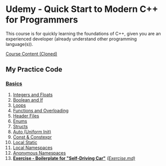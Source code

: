 # Udemy - Quick Start to Modern C++ for Programmers

This course is for quickly learning the foundations of C++, given you are an experienced developer (already understand other programming language(s)).

[Course Content (Cloned)](./course-content/UdemyCppEng/)

## My Practice Code

### [Basics](./my-practice/1-basics/)

1. [Integers and Floats](./my-practice/1-basics/integers_floats.cpp)
2. [Boolean and If](./my-practice/1-basics/bool_if_ternary.cpp)
3. [Loops](./my-practice/1-basics/loops.cpp)
4. [Functions and Overloading](./my-practice/1-basics/functions_and_overloading.cpp)
5. [Header Files](./my-practice/1-basics/headers/main.cpp)
6. [Enums](./my-practice/1-basics/enum.cpp)
7. [Structs](./my-practice/1-basics/structs.cpp)
8. [Auto (Uniform Init)](./my-practice/1-basics/auto_init.cpp)
9. [Const & Constexpr](./my-practice/1-basics/const_constexpr.cpp)
10. [Local Static](./my-practice/1-basics/local_static.cpp)
11. [Local Namespaces](./my-practice/1-basics/namespaces.cpp)
12. [Anonymous Namespaces](./my-practice/1-basics/anonym_namespace.cpp)
13. **[Exercise - Boilerplate for "Self-Driving Car"](./my-practice/1-basics/Exercise/Exercise/main.cpp)** _[(Exercise.md)](./course-content/UdemyCppEng/Chapter02/Exercise/Exercise.md)_
